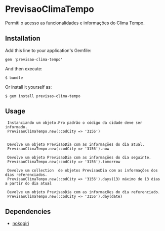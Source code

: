 # PrevisaoClimaTempo

Permiti o acesso as funcionalidades e informações do Clima Tempo.

## Installation

Add this line to your application's Gemfile:

    gem 'previsao-clima-tempo'

And then execute:

    $ bundle

Or install it yourself as:

    $ gem install previsao-clima-tempo

## Usage
	 
	 Instanciando um objeto.Pro padrão o código da cidade deve ser informado.
     PrevisaoClimaTempo.new(:codCity => '3156')
     
     
     Devolve um objeto PrevisaoDia com as informações do dia atual.
     PrevisaoClimaTempo.new(:codCity => '3156').now
     
     Devolve um objeto PrevisaoDia com as informações do dia seguinte.
     PrevisaoClimaTempo.new(:codCity => '3156').tomorrow
     
     Devolve um collection  de objetos PrevisaoDia com as informações dos dias referenciados.
     PrevisaoClimaTempo.new(:codCity => '3156').days(13) máximo de 13 dias a partir do dia atual
     
     Devolve um objeto PrevisaoDia com as informações do dia referenciado.
     PrevisaoClimaTempo.new(:codCity => '3156').day(date) 
 

## Dependencies

<ul>
<li><a href="http://nokogiri.org">nokogiri</a></li>
</ul>